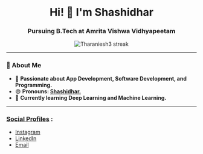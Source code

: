 <h1 align="center">Hi! 👋 I'm Shashidhar</h1>
<h3 align="center">Pursuing B.Tech at Amrita Vishwa Vidhyapeetam</h3>

<p align="center">
    <img src="https://github-readme-streak-stats.herokuapp.com/?user=In-Shashidhar-R&theme=midnight-purple&hide_border=true&border=DD0404&ring=00DDCF&background=000000&stroke=00DDAA&fire=DD08DC&currStreakNum=DD0202" alt="Tharaniesh3 streak" />
</p>

---

### 🚀 About Me
- 🔭 **Passionate about App Development, Software Development, and Programming.**
- 😄 **Pronouns: <u>Shashidhar.</u>**
- 🔮 **Currently learning Deep Learning and Machine Learning.**

---

### <u>Social Profiles</u> :
- [Instagram](https://www.instagram.com/imthaxx/](https://www.instagram.com/_.sign._in/))
- [LinkedIn](https://www.linkedin.com/in/tharaniesh-p-r-1429a3171/](https://www.linkedin.com/in/shashidhar-rajaram-065582268/))
- [Email](mailto:shashidhar23704@gmail.com)
